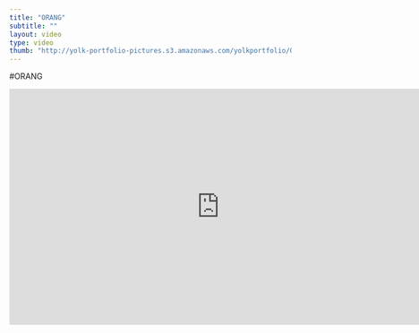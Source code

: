 ```yaml
---
title: "ORANG"
subtitle: ""
layout: video
type: video
thumb: "http://yolk-portfolio-pictures.s3.amazonaws.com/yolkportfolio/ORANG-thumb.jpg"
---
```



#ORANG

<iframe src="http://player.vimeo.com/video/26215672?title=0&amp;byline=0&amp;portrait=0&amp;autoplay=1" width="750" height="422" frameborder="0"></iframe>


